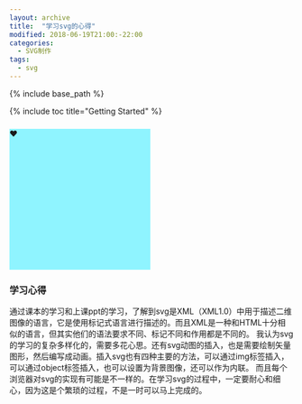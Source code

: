 ```yaml
---
layout: archive
title:  "学习svg的心得"
modified: 2018-06-19T21:00:-22:00
categories: 
  - SVG制作
tags:
  - svg
---
```


{% include base_path %}

{% include toc title="Getting Started" %}

### 

<head>
  <meta charset="UTF-8">
  <style>
	.demo1 {
	    width: 250px;
	    height: 250px;
	    background-color: #8FF4FF;
	    transition: width 2s;
	}
	.demo1:hover {
	    width: 500px;
	}
  </style>
</head>

<body>
<div class="demo1" >❤</div>
</body>

### 学习心得

通过课本的学习和上课ppt的学习，了解到svg是XML（XML1.0）中用于描述二维图像的语言，它是使用标记式语言进行描述的。而且XML是一种和HTML十分相似的语言，但其实他们的语法要求不同、标记不同和作用都是不同的。
我认为svg的学习的复杂多样化的，需要多花心思。还有svg动图的插入，也是需要绘制矢量图形，然后编写成动画。插入svg也有四种主要的方法，可以通过img标签插入，可以通过object标签插入，也可以设置为背景图像，还可以作为内联。
而且每个浏览器对svg的实现有可能是不一样的。在学习svg的过程中，一定要耐心和细心，因为这是个繁琐的过程，不是一时可以马上完成的。

